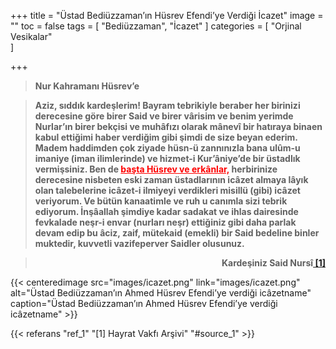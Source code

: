 +++
title = "Üstad Bediüzzaman’ın Hüsrev Efendi’ye Verdiği İcazet"
image = ""
toc = false
tags = [
    "Bediüzzaman",
    "İcazet"
]
categories = [
    "Orjinal Vesikalar"   
]

+++

>**Nur Kahramanı Hüsrev’e**

>**Aziz, sıddık kardeşlerim! Bayram tebrikiyle beraber her birinizi derecesine göre birer Said ve birer vârisim ve benim yerimde Nurlar’ın birer bekçisi ve muhâfızı olarak mânevî bir hatıraya binaen kabul ettiğimi haber verdiğim gibi şimdi de size beyan ederim. Madem haddimden çok ziyade hüsn-ü zannınızla bana ulûm-u imaniye (iman ilimlerinde) ve hizmet-i Kur’âniye’de bir üstadlık vermişsiniz. Ben de  <span style="text-decoration:underline; color:red">başta Hüsrev ve erkânlar,</span> herbirinize derecesine nisbeten eski zaman üstadlarının icâzet almaya lâyık olan talebelerine icâzet-i ilmiyeyi verdikleri misillü (gibi) icâzet veriyorum. Ve bütün kanaatimle ve ruh u canımla sizi tebrik ediyorum. İnşâallah şimdiye kadar sadakat ve ihlas dairesinde fevkalade neşr-i envar (nurları neşr) ettiğiniz gibi daha parlak devam edip bu âciz, zaif, mütekaid (emekli) bir Said bedeline binler muktedir, kuvvetli vazifeperver Saidler olusunuz.**

>**<p style="text-align:right">Kardeşiniz Said Nursî<a name="source_1" href="#ref_1"> [1] </a></p>**

{{< centeredimage src="images/icazet.png"
            link="images/icazet.png"
            alt="Üstad Bediüzzaman’ın Ahmed Hüsrev Efendi’ye verdiği icâzetname"
            caption="Üstad Bediüzzaman’ın Ahmed Hüsrev Efendi’ye verdiği icâzetname" >}}

{{< referans "ref_1" "[1] Hayrat Vakfı Arşivi" "#source_1" >}}
